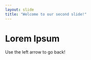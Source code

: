 ```yaml
---
layout: slide
title: "Welcome to our second slide!"
---
```

# Lorem Ipsum
Use the left arrow to go back!
